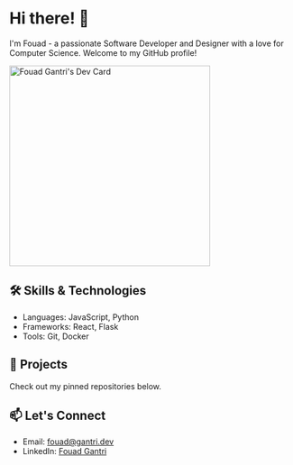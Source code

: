 # Hi there! 👋

I'm Fouad - a passionate Software Developer and Designer with a love for Computer Science. Welcome to my GitHub profile!

<a href="https://app.daily.dev/fgantri"><img src="https://api.daily.dev/devcards/v2/zkS2XBobsoLSfeQT0XHoH.png?type=default&r=caz" width="356" alt="Fouad Gantri's Dev Card"/></a>

## 🛠️ Skills & Technologies
- Languages: JavaScript, Python
- Frameworks: React, Flask
- Tools: Git, Docker

## 🚀 Projects
Check out my pinned repositories below.

## 📫 Let's Connect
- Email: [fouad@gantri.dev](mailto:fouad@gantri.dev)
- LinkedIn: [Fouad Gantri](www.linkedin.com/in/fgantri)
